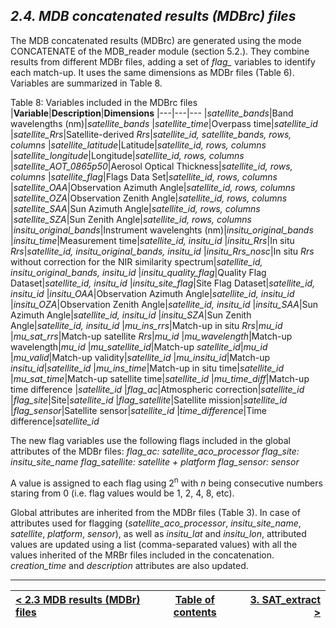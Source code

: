## ***2.4. MDB concatenated results (MDBrc) files***

The MDB concatenated results (MDBrc) are generated using the mode CONCATENATE of the MDB_reader module (section 5.2.). They combine results from different MDBr files, adding a set of *flag_* variables to identify each match-up.  It uses the same dimensions as MDBr files (Table 6). Variables are summarized in Table 8. 

Table 8: Variables included in the MDBrc files
|**Variable**|**Description**|**Dimensions**
|---|---|---
|*satellite_bands*|Band wavelengths (nm)|*satellite_bands*
|*satellite_time*|Overpass time|*satellite_id*
|*satellite_Rrs*|Satellite-derived *Rrs*|*satellite_id, satellite_bands, rows, columns*
|*satellite_latitude*|Latitude|*satellite_id, rows, columns*
|*satellite_longitude*|Longitude|*satellite_id, rows, columns*
|*satellite_AOT_0865p50*|Aerosol Optical Thickness|*satellite_id, rows, columns*
|*satellite_flag*|Flags Data Set|*satellite_id, rows, columns* 
|*satellite_OAA*|Observation Azimuth Angle|*satellite_id, rows, columns*
|*satellite_OZA*|Observation Zenith Angle|*satellite_id, rows, columns*
|*satellite_SAA*|Sun Azimuth Angle|*satellite_id, rows, columns*
|*satellite_SZA*|Sun Zenith Angle|*satellite_id, rows, columns*
|*insitu_original_bands*|Instrument wavelenghts (nm)|*insitu_original_bands*
|*insitu_time*|Measurement time|*satellite_id, insitu_id*
|*insitu_Rrs*|In situ *Rrs*|*satellite_id, insitu_original_bands, insitu_id*
|*insitu_Rrs_nosc*|In situ *Rrs* without correction for the NIR similarity spectrum|*satellite_id, insitu_original_bands, insitu_id*
|*insitu_quality_flag*|Quality Flag Dataset|*satellite_id, insitu_id*
|*insitu_site_flag*|Site Flag Dataset|*satellite_id, insitu_id*
|*insitu_OAA*|Observation Azimuth Angle|*satellite_id, insitu_id*
|*insitu_OZA*|Observation Zenith Angle|*satellite_id, insitu_id*
|*insitu_SAA*|Sun Azimuth Angle|*satellite_id, insitu_id*
|*insitu_SZA*|Sun Zenith Angle|*satellite_id, insitu_id*
|*mu_ins_rrs*|Match-up in situ *Rrs*|*mu_id*
|*mu_sat_rrs*|Match-up satellite *Rrs*|*mu_id*
|*mu_wavelength*|Match-up wavelength|*mu_id*
|*mu_satellite_id*|Match-up *satellite_id*|*mu_id*
|*mu_valid*|Match-up validity|*satellite_id*
|*mu_insitu_id*|Match-up *insitu_id*|*satellite_id*
|*mu_ins_time*|Match-up in situ time|*satellite_id*
|*mu_sat_time*|Match-up satellite time|*satellite_id*
|*mu_time_diff*|Match-up time difference |*satellite_id*
|*flag_ac*|Atmospheric correction|*satellite_id*
|*flag_site*|Site|*satellite_id*
|*flag_satellite*|Satellite mission|*satellite_id*
|*flag_sensor*|Satellite sensor|*satellite_id*
|*time_difference*|Time difference|*satellite_id*

The new flag variables use the following flags included in the global attributes of the MDBr files:
*flag_ac: satellite_aco_processor*
*flag_site: insitu_site_name*
*flag_satellite: satellite + platform*
*flag_sensor: sensor*

A value is assigned to each flag using 2<sup>n</sup> with *n* being consecutive numbers staring from 0 (i.e. flag values would be 1, 2, 4, 8, etc). 

Global attributes are inherited from the MDBr files (Table 3). In case of attributes used for flagging (*satellite_aco_processor*, *insitu_site_name*, *satellite*, *platform*, *sensor*), as well as *insitu_lat* and *insitu_lon*, attributed values are updated using a list (comma-separated values) with all the values inherited of the MRBr files included in the concatenation. *creation_time* and *description* attributes are also updated. 




***

|[< 2.3 MDB results (MDBr) files](MDBr_files.md)| [Table of contents](Index.md) | [3. SAT_extract >](SAT_extract.md) |
|:-----------| :------:| -----------:|
